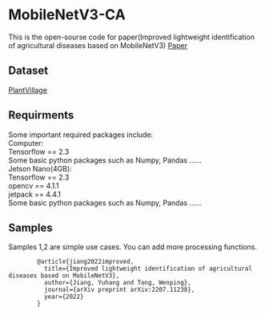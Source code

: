 # MobileNetV3-CA
This is the open-sourse code for paper(Improved lightweight identification of agricultural diseases based on MobileNetV3) [Paper](https://ieeexplore.ieee.org/stamp/stamp.jsp?arnumber=10104447)
## Dataset
[PlantVillage](https://www.kaggle.com/datasets/abdallahalidev/plantvillage-dataset)

## Requirments
Some important required packages include:</br>
Computer:</br>
Tensorflow  == 2.3</br>
Some basic python packages such as Numpy, Pandas ......</br>
Jetson Nano(4GB):</br>
Tensorflow == 2.3</br>
opencv == 4.1.1</br>
jetpack == 4.4.1</br>
Some basic python packages such as Numpy, Pandas ......</br>

## Samples
Samples 1,2 are simple use cases. You can add more processing functions.

            @article{jiang2022improved,
              title={Improved lightweight identification of agricultural diseases based on MobileNetV3},
              author={Jiang, Yuhang and Tong, Wenping},
              journal={arXiv preprint arXiv:2207.11238},
              year={2022}
            }
